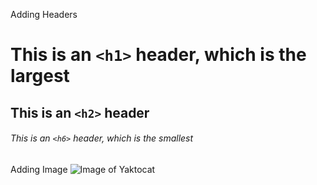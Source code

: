 Adding Headers

# This is an `<h1>` header, which is the largest
## This is an `<h2>` header
###### This is an `<h6>` header, which is the smallest

Adding Image
![Image of Yaktocat](https://octodex.github.com/images/yaktocat.png)
